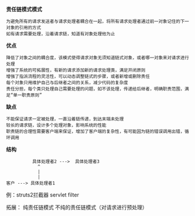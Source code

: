 **责任链模式模式**
       
    为避免所有的请求发送者与请求处理者耦合在一起，将所有请求处理者通过前一对象记住的下一对象的引用的方式
    如有请求需要处理，沿着请求链，知道有对象处理他为止
    
**优点**
    
    降低了对象之间的耦合度，该模式使得请求对象无须知道链式对象，或者哪一对象来对请求进行处理
    增强了系统的可拓展性，有新的请求添加新的请求处理类，满足开闭原则
    增强了指派流程的灵活性，可以动态调整链式的步骤，或者新增或删除责任
    每个对象只用维护自己与后继者之间的关系，减少代码的复杂度
    责任分担，每个类只处理自己需要处理的问题，如不该处理，传递给后继者，明确职责范围，满足“单一职责原则”
    
**缺点**

    不能保证请求一定被处理，一直沿着链传递，到达末端未处理
    较长的请求链，设计多个处理对象，影响系统的性能
    职责链的合理性需要客户端来保证，增加了客户端的复杂性，有可能因为链的错误调用出错，循环调用

**结构**
              
              具体处理者2 --->  具体处理者3
                ^
                |
                |
    客户 ---> 具体处理者1
                  
            
例：struts2拦截器  servlet filter


拓展： 纯责任链模式    不纯的责任链模式（对请求进行预处理）
    